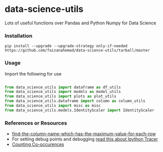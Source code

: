 # data-science-utils
Lots of useful functions over Pandas and Python Numpy for Data Science

### Installation

`pip install --upgrade --upgrade-strategy only-if-needed https://github.com/faizanahemad/data-science-utils/tarball/master`

### Usage

Import the following for use
```python

from data_science_utils import dataframe as df_utils
from data_science_utils import models as model_utils
from data_science_utils import plots as plot_utils
from data_science_utils.dataframe import column as column_utils
from data_science_utils import misc as misc
from data_science_utils.models.IdentityScaler import IdentityScaler

```

### References or Resources
- [find-the-column-name-which-has-the-maximum-value-for-each-row](https://stackoverflow.com/questions/29919306/find-the-column-name-which-has-the-maximum-value-for-each-row)
- For setting debug points and debugging [read this about Ipython Tracer](http://kawahara.ca/how-to-debug-a-jupyter-ipython-notebook/)
- [Counting Co-occurences](https://stackoverflow.com/questions/42272311/python-co-occurrence-of-two-items-in-different-lists)


